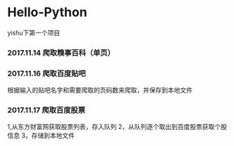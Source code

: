 # Hello-Python
yishu下第一个项目

### 2017.11.14 爬取糗事百科（单页）

### 2017.11.16 爬取百度贴吧
根据输入的贴吧名字和需要爬取的页码数来爬取，并保存到本地文件

### 2017.11.17 爬取百度股票
1,从东方财富网获取股票列表，存入队列
2，从队列逐个取出到百度股票获取个股信息
3，存储到本地文件
